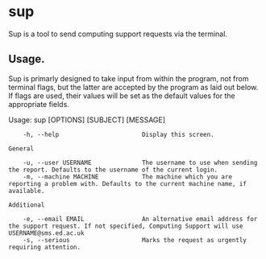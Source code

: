 # sup #

Sup is a tool to send computing support requests via the terminal.

## Usage. ##

Sup is primarly designed to take input from within the program, not from terminal flags, but the latter are accepted by the program as laid out below.
If flags are used, their values will be set as the default values for the appropriate fields.

Usage: sup [OPTIONS] [SUBJECT] [MESSAGE]

    	-h, --help                       Display this screen.

	General

    	-u, --user USERNAME              The username to use when sending the report. Defaults to the username of the current login.
    	-m, --machine MACHINE            The machine which you are reporting a problem with. Defaults to the current machine name, if available.

	Additional

	    -e, --email EMAIL                An alternative email address for the support request. If not specified, Computing Support will use USERNAME@sms.ed.ac.uk
	    -s, --serious                    Marks the request as urgently requiring attention.
